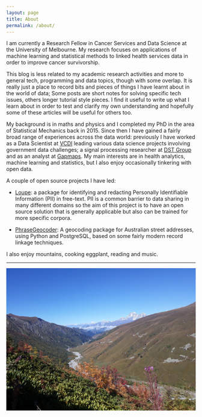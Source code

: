 ```yaml
---
layout: page
title: About
permalink: /about/
---
```

I am currently a Research Fellow in Cancer Services and Data Science at the University of Melbourne. My research focuses on applications of machine learning and statistical methods to linked health services data in order to improve cancer survivorship.

This blog is less related to my academic research activities and more to general tech, programming and data topics, though with some overlap. It is really just a place to record bits and pieces of things I have learnt about in the world of data; Some posts are short notes for solving specific tech issues, others longer tutorial style pieces. I find it useful to write up what I learn about in order to test and clarify my own understanding and hopefully some of these articles will be useful for others too. 

My background is in maths and physics and I completed my PhD in the area of Statistical Mechanics back in 2015. Since then I have gained a fairly broad range of experiences across the data world: previously I have worked as a Data Scientist at [VCDI] leading various data science projects involving government data challenges; a signal processing researcher at [DST Group] and as an analyst at [Gapmaps]. My main interests are in health analytics, machine learning and statistics, but I also enjoy occasionally tinkering with open data.

A couple of open source projects I have led:

- [Loupe]: a package for identifying and redacting Personally Identifiable Information (PII) in free-text. PII is a common barrier to data sharing in many different domains so the aim of this project is to have an open source solution that is generally applicable but also can be trained for more specific corpora.

- [PhraseGeocoder]: A geocoding package for Australian street addresses, using Python and PostgreSQL, based on some fairly modern record linkage techniques.


I also enjoy mountains, cooking eggplant, reading and music.

***

![In the mountains: 1](/assets/images/georgia1.jpg)

[DST Group]: https://www.dst.defence.gov.au
[Gapmaps]: https://www.gapmaps.com
[VCDI]: https://www.vic.gov.au/victorian-centre-data-insights
[Department of Mathematics and Statistics]: https://www.ms.unimelb.edu.au
[Loupe]: https://github.com/saunteringcat/loupe
[PhraseGeocoder]: https://github.com/saunteringcat/PhraseGeocoder